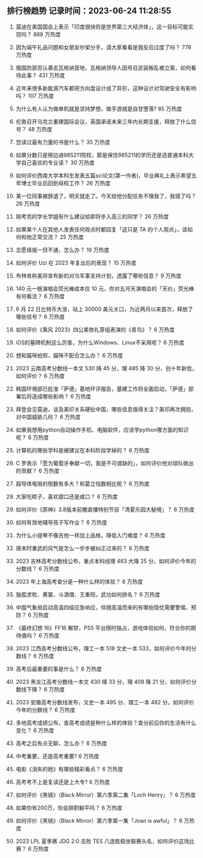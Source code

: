 
## 排行榜趋势 记录时间：2023-06-24 11:28:55
  
  1. 莫迪在美国国会上表示「印度很快将是世界第三大经济体」，这一目标可能实现吗？ 868 万热度
    
  2. 因为端午礼品问题和女朋友吵架分手，请大家看看是我反应过度了吗？ 778 万热度
    
  3. 俄国防部否认袭击瓦格纳营地，瓦格纳领导人因号召武装叛乱被立案，如何看待此事？ 431 万热度
    
  4. 近年来很多新能源汽车都把方向盘设计成了异形，这种设计对驾驶安全有影响吗？ 107 万热度
    
  5. 为什么有人认为做单机就是坚持梦想，做手游就是自甘堕落? 85 万热度
    
  6. 伦敦召开乌克兰重建国际会议，英国承诺未来三年内长期支援，释放了什么信号？ 48 万热度
    
  7. 您读过最有力量的书是什么？ 35 万热度
    
  8. 如果分数只是擦边进985211院校，那是保住985211的学历还是选普通本科大学自己喜欢的专业读？ 30 万热度
    
  9. 如何评价西南大学本科生发表五篇sci论文(第一作者)，毕业典礼上表示希望五年博士毕业后回到母校工作？ 26 万热度
    
  10. 某一位同事被辞退了，明天就走了。今天给他分配任务不理我了，我错了吗？ 26 万热度
    
  11. 刚考完的学长学姐有什么建议给即将步入高三的同学？ 26 万热度
    
  12. 如果某个人在其他人发表任何观点时都回复「这只是 TA 的个人观点」，该如何和他正常交流？ 25 万热度
    
  13. 志愿填报一窍不通，怎么办？ 19 万热度
    
  14. 如何评价 Uzi 在 2023 年复出后的表现？ 15 万热度
    
  15. 布林肯称美将宣布新的对乌军事支持计划，透露了哪些信息？ 9 万热度
    
  16. 140 元一根演唱会荧光棒成本仅 10 元，你对五月天演唱会的「天价」荧光棒有何看法？ 6 万热度
    
  17. 6 月 22 日比特币大涨，站上 30000 美元关口，为近两月以来首次，释放了哪些信号？ 6 万热度
    
  18. 如何评价《乘风 2023》四公美依礼芽组表演的《青鸟》？ 6 万热度
    
  19. iOS的墓碑机制这么厉害，为什么Windows、Linux不采用呢？ 6 万热度
    
  20. 想和猫咪拍照，猫咪不配合怎么办？ 6 万热度
    
  21. 2023 云南高考分数线一本文 530 降 45 分，理 485 降 30 分，创十年新低，如何评价？ 6 万热度
    
  22. 韩国环境部已批准「萨德」基地环评报告，基建工作将全面启动，「萨德」部署后将造成哪些影响？ 6 万热度
    
  23. 拜登会见莫迪，谈及美印关系硬扯中国，哪些信息值得关注？美印再次拥抱，对中国威胁几何？ 6 万热度
    
  24. 如果我想用python自动操作手机、电脑软件，应该学python哪方面的知识呢？ 6 万热度
    
  25. 计算机的哪些学科是被建议在本科阶段学掉的？ 6 万热度
    
  26. C 罗表示「愿为葡萄牙奉献一切，我是不可或缺的」，如何评价他对球队做出的贡献？ 6 万热度
    
  27. 超导体电阻的倒数有多大？和葛立恒数相比呢？ 6 万热度
    
  28. 大家吃粽子，喜欢甜口还是咸口？ 6 万热度
    
  29. 如何评价《原神》3.8版本前瞻直播特别节目「清夏乐园大秘境」？ 6 万热度
    
  30. 如何有效地辅导孩子写作业？ 6 万热度
    
  31. 为什么小提琴不像吉他一样加上品格，降低入门难度？ 6 万热度
    
  32. 唐末时重武的风气是怎么一步步被纠正过来的？ 6 万热度
    
  33. 2023 吉林高考分数线公布，重点本科线理 463 大降 25 分，如何评价今年的分数线？ 6 万热度
    
  34. 2023 年上海高考查分是一种什么样的体验？ 6 万热度
    
  35. 独孤求败、黄裳、斗酒僧、王重阳，武功如何排名？ 6 万热度
    
  36. 中国气象局启动高温四级应急响应，伴随高温而来的有哪些隐忧需要警惕、预防？ 6 万热度
    
  37. 《最终幻想 16》FF16 解禁，PS5 平台限时独占，游戏体验如何，符合你的期待值吗？ 6 万热度
    
  38. 2023 江西高考分数线公布，理工一本 518 文史一本 533，如何评价今年的分数线？ 6 万热度
    
  39. 高考后最重要的事是什么？ 6 万热度
    
  40. 2023 黑龙江高考分数线一本文 430 降 33 分，理 408 降 21 分，如何评价分数线下降？ 6 万热度
    
  41. 2023 安徽高考分数线发布，文史一本 495 分、理工一本 482 分，如何评价今年的分数线？ 6 万热度
    
  42. 多地高考成绩公布，查高考成绩是种什么样的体验？查分前后你的生活有什么变化？ 6 万热度
    
  43. 高考之后有点无聊，怎么办？ 6 万热度
    
  44. 中考重要，还是高考重要? 6 万热度
    
  45. 电影《消失的她》有哪些精彩看点？ 6 万热度
    
  46. 高考考不上是复读还是上大专? 6 万热度
    
  47. 如何评价《黑镜》（Black Mirror）第六季第二集「Loch Henry」？ 6 万热度
    
  48. 如果你有200万，你会辞职躺平吗？ 6 万热度
    
  49. 如何评价《黑镜》（Black Mirror）第六季第一集「Joan is awful」？ 6 万热度
    
  50. 2023 LPL 夏季赛 JDG 2:0 击败 TES 八连胜稳坐联赛头名，如何评价这场比赛？ 6 万热度
    